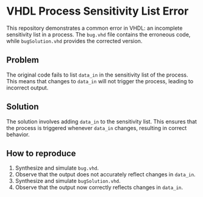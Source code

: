 # VHDL Process Sensitivity List Error

This repository demonstrates a common error in VHDL: an incomplete sensitivity list in a process.  The `bug.vhd` file contains the erroneous code, while `bugSolution.vhd` provides the corrected version.

## Problem

The original code fails to list `data_in` in the sensitivity list of the process.  This means that changes to `data_in` will not trigger the process, leading to incorrect output.

## Solution

The solution involves adding `data_in` to the sensitivity list.  This ensures that the process is triggered whenever `data_in` changes, resulting in correct behavior.

## How to reproduce

1.  Synthesize and simulate `bug.vhd`.
2.  Observe that the output does not accurately reflect changes in `data_in`.
3.  Synthesize and simulate `bugSolution.vhd`.
4.  Observe that the output now correctly reflects changes in `data_in`.